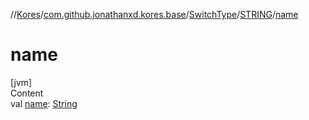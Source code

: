 //[Kores](../../../index.md)/[com.github.jonathanxd.kores.base](../../index.md)/[SwitchType](../index.md)/[STRING](index.md)/[name](name.md)



# name  
[jvm]  
Content  
val [name](name.md): [String](https://kotlinlang.org/api/latest/jvm/stdlib/kotlin/-string/index.html)  



